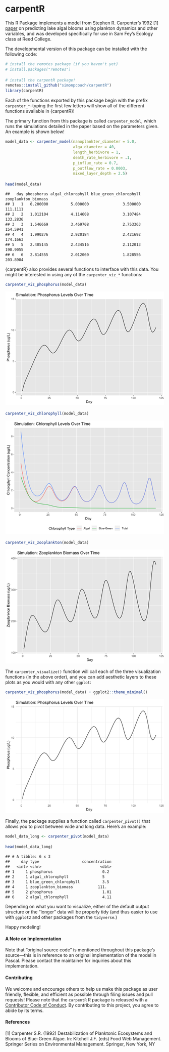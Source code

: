 carpentR
================

This R Package implements a model from Stephen R. Carpenter’s 1992 \[1\]
[paper](https://doi.org/10.1007/978-1-4612-4410-3_23) on predicting lake
algal blooms using plankton dynamics and other variables, and was
developed specifically for use in Sam Fey’s Ecology class at Reed
College.

The developmental version of this package can be installed with the
following code:

``` r
# install the remotes package (if you haven't yet)
# install.packages("remotes")

# install the carpentR package!
remotes::install_github("simonpcouch/carpentR")
library(carpentR)
```

Each of the functions exported by this package begin with the prefix
`carpenter_*`–typing the first few letters will show all of the
different functions available in {carpentR}\!

The primary function from this package is called `carpenter_model`,
which runs the simulations detailed in the paper based on the parameters
given. An example is shown below\!

``` r
model_data <- carpenter_model(nanoplankter_diameter = 5.0,
                              alga_diameter = 40,
                              length_herbivore = 1,
                              death_rate_herbivore = .1,
                              p_influx_rate = 0.7,
                              p_outflow_rate = 0.0003,
                              mixed_layer_depth = 2.5)

head(model_data)
```

    ##   day phosphorus algal_chlorophyll blue_green_chlorophyll zooplankton_biomass
    ## 1   1   0.200000          5.000000               3.500000            111.1111
    ## 2   2   1.012104          4.114608               3.107484            133.2836
    ## 3   3   1.546669          3.469708               2.753363            154.5941
    ## 4   4   1.990276          2.920184               2.421692            174.1663
    ## 5   5   2.405145          2.434516               2.112013            190.9055
    ## 6   6   2.814555          2.012060               1.828556            203.8984

{carpentR} also provides several functions to interface with this data.
You might be interested in using any of the `carpenter_viz_*` functions:

``` r
carpenter_viz_phosphorus(model_data)
```

![](README_files/figure-gfm/viz-1.png)<!-- -->

``` r
carpenter_viz_chlorophyll(model_data)
```

![](README_files/figure-gfm/viz-2.png)<!-- -->

``` r
carpenter_viz_zooplankton(model_data)
```

![](README_files/figure-gfm/viz-3.png)<!-- -->

The `carpenter_visualize()` function will call each of the three
visualization functions (in the above order), and you can add aesthetic
layers to these plots as you would with any other `ggplot`:

``` r
carpenter_viz_phosphorus(model_data) + ggplot2::theme_minimal()
```

![](README_files/figure-gfm/viz2-1.png)<!-- -->

Finally, the package supplies a function called `carpenter_pivot()` that
allows you to pivot between wide and long data. Here’s an example:

``` r
model_data_long <- carpenter_pivot(model_data)

head(model_data_long)
```

    ## # A tibble: 6 x 3
    ##     day type                   concentration
    ##   <int> <chr>                          <dbl>
    ## 1     1 phosphorus                      0.2 
    ## 2     1 algal_chlorophyll               5   
    ## 3     1 blue_green_chlorophyll          3.5 
    ## 4     1 zooplankton_biomass           111.  
    ## 5     2 phosphorus                      1.01
    ## 6     2 algal_chlorophyll               4.11

Depending on what you want to visualize, either of the default output
structure or the “longer” data will be properly tidy (and thus easier to
use with `ggplot2` and other packages from the `tidyverse`.)

Happy modeling\!

#### A Note on Implementation

Note that “original source code” is mentioned throughout this package’s
source—this is in reference to an original implementation of the model
in Pascal. Please contact the maintainer for inquiries about this
implementation.

#### Contributing

We welcome and encourage others to help us make this package as user
friendly, flexible, and efficient as possible through filing issues and
pull requests\! Please note that the `carpentR` R package is released
with a [Contributor Code of Conduct](CONTRIBUTING.md). By contributing
to this project, you agree to abide by its terms.

#### References

\[1\] Carpenter S.R. (1992) Destabilization of Planktonic Ecosystems and
Blooms of Blue-Green Algae. In: Kitchell J.F. (eds) Food Web Management.
Springer Series on Environmental Management. Springer, New York, NY
